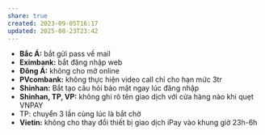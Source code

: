 ```yaml
---
share: true
created: 2023-09-05T16:17
updated: 2025-08-23T23:42
---
```

- **Bắc Á:** bắt gửi pass về mail
- **Eximbank:** bắt đăng nhập web
- **Đông Á:** không cho mở online
- **PVcombank:** không thực hiện video call chỉ cho hạn mức 3tr
- **Shinhan:** Bắt tạo câu hỏi bảo mật ngay lúc đăng nhập
- **Shinhan, TP, VP:** không ghi rõ tên giao dịch với cửa hàng nào khi quẹt VNPAY
- TP: chuyển 3 lần cùng lúc là bắt chờ
- **Vietin:** không cho thay đổi thiết bị giao dịch iPay vào khung giờ 23h-6h 
